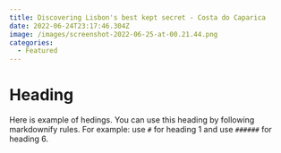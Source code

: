 ```yaml
---
title: Discovering Lisbon's best kept secret - Costa do Caparica
date: 2022-06-24T23:17:46.304Z
image: /images/screenshot-2022-06-25-at-00.21.44.png
categories:
  - Featured
---
```

# Heading
Here is example of hedings. You can use this heading by following markdownify rules. For example: use `#` for heading 1 and use `######` for heading 6.